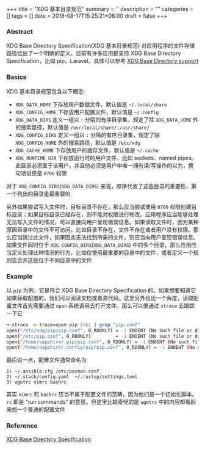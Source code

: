 
+++
title = "XDG 基本目录规范"
summary = ''
description = ""
categories = []
tags = []
date = 2018-08-17T15:25:21+08:00
draft = false
+++

### Abstract

XDG Base Directory Specification(XDG 基本目录规范) 对应用程序的文件存储路径给出了一个明确的定义。目前有许多应用都支持 XDG Base Directory Specification，比如 pip，Laravel。具体可以参考 [XDG Base Directory support](https://wiki.archlinux.org/index.php/XDG_Base_Directory_support)

### Basics

XDG 基本目录规范包含以下概念:

- `XDG_DATA_HOME` 下存放用户数据文件，默认值是 `~/.local/share`
- `XDG_CONFIG_HOME` 下存放用户配置文件，默认值是 `~/.config`
- `XDG_DATA_DIRS` 定义一组以 `:` 分隔的有序目录集，规定了除 `XDG_DATA_HOME` 外的搜索路径，默认值是 `/usr/local/share/:/usr/share/`
- `XDG_CONFIG_DIRS` 定义一组以 `:` 分隔的有序目录集，规定了除 `XDG_CONFIG_HOME` 外的搜索路径，默认值是 `/etc/xdg`
- `XDG_CACHE_HOME` 下存放用户的缓存文件，默认值是 `~/.cache`
- `XDG_RUNTIME_DIR` 下存放运行时的用户文件，比如 sockets、named pipes。此目录必须属于该用户，并且他必须是用户中唯一拥有读/写操作的以为，换句话说便是 `0700` 权限

对于 `XDG_CONFIG_DIRS`(`XDG_DATA_DIRS`) 来说，顺序代表了这些目录的重要性，第一个列出的目录是最重要的

另外如果尝试写入文件时，目标目录不存在，那么应当尝试使用 `0700` 权限创建目标目录；如果目标目录已经存在，则不能对权限进行修改。应用程序应当能够处理无法写入文件的情况，可以直接向用户呈现错误信息。如果读取文件时，因为某种原因目录中的文件不可访问。比如目录不存在，文件不存在或者用户没有权限。那么应当跳过此文件，如果因此无法找到所需的文件，则应当向用户呈现错误信息。如果文件同时位于 `XDG_CONFIG_DIRS`(`XDG_DATA_DIRS`) 中的多个目录，那么应用应当定义处理此种情况的行为，比如仅使用最重要的目录中的文件，或者定义一个规则去合并这些位于不同目录中的文件


### Example

以 `pip` 为例，它是符合 XDG Base Directory Specification 的。如果想要知道它如果获取配置的，我们可以阅读文档或者源代码。这里另外给出一个角度，读取配置文件首先需要通过 `open` 系统调用去打开文件。那么可以便通过 `strace` 去跟踪一下它

```Bash
➜ strace -e trace=open pip 2>&1 | grep "pip.conf"
open("/etc/xdg/pip/pip.conf", O_RDONLY) = -1 ENOENT (No such file or directory)
open("/etc/pip.conf", O_RDONLY)         = -1 ENOENT (No such file or directory)
open("/home/sapphire/.pip/pip.conf", O_RDONLY) = -1 ENOENT (No such file or directory)
open("/home/sapphire/.config/pip/pip.conf", O_RDONLY) = -1 ENOENT (No such file or directory)
```

最后说一点，配置文件通常命名为

```
1) ~/.ansible.cfg /etc/pacman.conf
2) ~/.stack/config.yaml  ~/.rustup/settings.toml
3) wgetrc vimrc bashrc
```

其实 `vimrc` 和 `bashrc` 应当不属于配置文件的范畴，因为他们是一个初始化脚本。`rc` 即是 "run commands" 的意思。但这里比较奇怪的是 `wgetrc` 中的内容却看起来想一个普通的配置文件

### Reference
[XDG Base Directory Specification](https://specifications.freedesktop.org/basedir-spec/basedir-spec-latest.html)

    